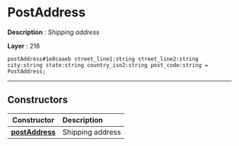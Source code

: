 # PostAddress

**Description** : *Shipping address*

**Layer** : 216

```tl
postAddress#1e8caaeb street_line1:string street_line2:string city:string state:string country_iso2:string post_code:string = PostAddress;
```

---

## Constructors

| Constructor | Description |
| :---: | :--- |
| [**postAddress**](constructor/postAddress) | Shipping address |